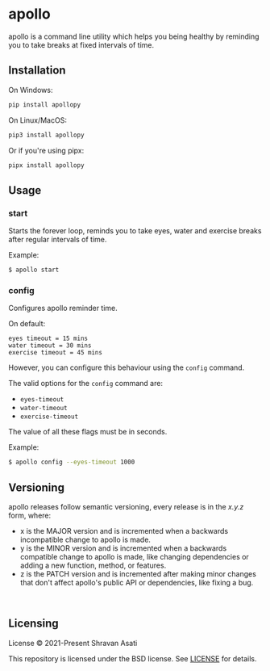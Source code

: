 # apollo

apollo is a command line utility which helps you being healthy by reminding you to take breaks at fixed intervals of time.

## Installation
On Windows:
```powershell
pip install apollopy
```

On Linux/MacOS:
```bash
pip3 install apollopy
```

Or if you're using pipx:
```bash
pipx install apollopy
```

## Usage

### start
Starts the forever loop, reminds you to take eyes, water and exercise breaks after regular intervals of time.

Example:
```bash
$ apollo start
```


### config

Configures apollo reminder time.

On default:
```
eyes timeout = 15 mins
water timeout = 30 mins
exercise timeout = 45 mins
````

However, you can configure this behaviour using the `config` command.

The valid options for the `config` command are:
- `eyes-timeout`
- `water-timeout`
- `exercise-timeout`

The value of all these flags must be in seconds.

Example:
```bash
$ apollo config --eyes-timeout 1000
```


## Versioning

apollo releases follow semantic versioning, every release is in the *x.y.z* form, where:

- x is the MAJOR version and is incremented when a backwards incompatible change to apollo is made.
- y is the MINOR version and is incremented when a backwards compatible change to apollo is made, like changing dependencies or adding a new function, method, or features.
- z is the PATCH version and is incremented after making minor changes that don't affect apollo's public API or dependencies, like fixing a bug.

<br>

## Licensing

License © 2021-Present Shravan Asati

This repository is licensed under the BSD license. See [LICENSE](LICENSE) for details.